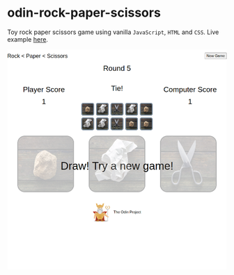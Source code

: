 # odin-rock-paper-scissors
Toy rock paper scissors game using vanilla `JavaScript`, `HTML` and `CSS`. Live example [here](https://kckuei.github.io/odin-rock-paper-scissors/).

![Sample](./images/sample.png)

